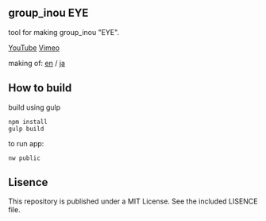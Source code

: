 group_inou EYE
-----

tool for making group_inou "EYE".

[YouTube](https://www.youtube.com/watch?v=WSFeje8-4Vc) [Vimeo](https://vimeo.com/132051052)

making of: [en](http://baku89.com/article/2216) / [ja](http://baku89.com/article/2118)

## How to build

build using gulp
```
npm install
gulp build
```

to run app:
```
nw public
```

## Lisence

This repository is published under a MIT License. See the included LISENCE file.

